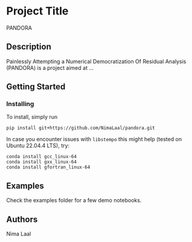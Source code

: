 # Project Title

PANDORA

## Description

Painlessly Attempting a Numerical Democratization Of Residual Analysis (PANDORA) is a project aimed at ...

## Getting Started


### Installing

To install, simply run
```
pip install git+https://github.com/NimaLaal/pandora.git
```
In case you encounter issues with ```libstempo``` this might help (tested on Ubuntu 22.04.4 LTS), try:
```
conda install gcc_linux-64 
conda install gxx_linux-64
conda install gfortran_linux-64
```

## Examples

Check the examples folder for a few demo notebooks.

## Authors

Nima Laal